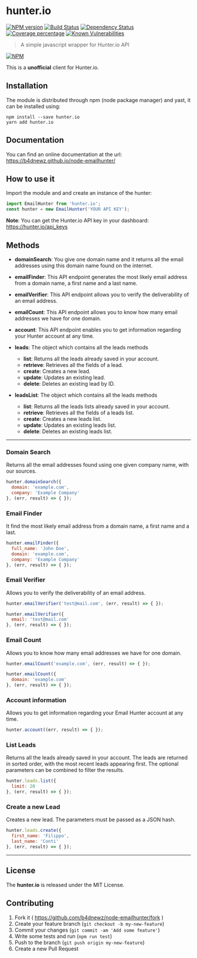 # hunter.io
[![NPM version][npm-image]][npm-url] [![Build Status][travis-image]][travis-url] [![Dependency Status][daviddm-image]][daviddm-url] [![Coverage percentage][coveralls-image]][coveralls-url] [![Known Vulnerabilities][snyk-image]][snyk-url]
> A simple javascript wrapper for Hunter.io API

[![NPM](https://nodei.co/npm/hunter.io.png)](https://npmjs.org/package/hunter.io)

This is a __unofficial__ client for Hunter.io.

## Installation

The module is distributed through npm (node package manager) and yast, it can be
installed using:

```
npm install --save hunter.io
yarn add hunter.io
```

## Documentation
You can find an online documentation at the url: https://b4dnewz.github.io/node-emailhunter/

## How to use it
Import the module and and create an instance of the hunter:
```js
import EmailHunter from 'hunter.io';
const hunter = new EmailHunter('YOUR API KEY');
```

__Note__: You can get the Hunter.io API key in your dashboard: https://hunter.io/api_keys

## Methods
* __domainSearch__: You give one domain name and it returns all the email addresses using this domain name found on the internet.
* __emailFinder__: This API endpoint generates the most likely email address from a domain name, a first name and a last name.
* __emailVerifier__: This API endpoint allows you to verify the deliverability of an email address.
* __emailCount__: This API endpoint allows you to know how many email addresses we have for one domain.
* __account__: This API endpoint enables you to get information regarding your Hunter account at any time.

* __leads__: The object which contains all the leads methods
  * __list__: Returns all the leads already saved in your account.
  * __retrieve__: Retrieves all the fields of a lead.
  * __create__: Creates a new lead.
  * __update__: Updates an existing lead.
  * __delete__: Deletes an existing lead by ID.


* __leadsList__: The object which contains all the leads methods
  * __list__: Returns all the leads lists already saved in your account.
  * __retrieve__: Retrieves all the fields of a leads list.
  * __create__: Creates a new leads list.
  * __update__: Updates an existing leads list.
  * __delete__: Deletes an existing leads list.

---

### Domain Search
Returns all the email addresses found using one given company name, with our sources.
```js
hunter.domainSearch({
  domain: 'example.com',
  company: 'Example Company'
}, (err, result) => { });
```

### Email Finder
It find the most likely email address from a domain name, a first name and a last.
```js
hunter.emailFinder({
  full_name: 'John Doe',
  domain: 'example.com',
  company: 'Example Company'
}, (err, result) => { });
```

### Email Verifier
Allows you to verify the deliverability of an email address.
```js
hunter.emailVerifier('test@mail.com', (err, result) => { });

hunter.emailVerifier({
  email: 'test@mail.com'
}, (err, result) => { });
```

### Email Count
Allows you to know how many email addresses we have for one domain.
```js
hunter.emailCount('example.com', (err, result) => { });

hunter.emailCount({
  domain: 'example.com'
}, (err, result) => { });
```

### Account information
Allows you to get information regarding your Email Hunter account at any time.
```js
hunter.account((err, result) => { });
```

### List Leads
Returns all the leads already saved in your account. The leads are returned in sorted order, with the most recent leads appearing first. The optional parameters can be combined to filter the results.
```js
hunter.leads.list({
  limit: 20
}, (err, result) => { });
```

### Create a new Lead
Creates a new lead. The parameters must be passed as a JSON hash.
```js
hunter.leads.create({
  first_name: 'Filippo',
  last_name: 'Conti'
}, (err, result) => { });
```

---

## License
The __hunter.io__ is released under the MIT License.

## Contributing

1. Fork it ( https://github.com/b4dnewz/node-emailhunter/fork )
2. Create your feature branch (`git checkout -b my-new-feature`)
3. Commit your changes (`git commit -am 'Add some feature'`)
4. Write some tests and run (`npm run test`)
5. Push to the branch (`git push origin my-new-feature`)
6. Create a new Pull Request

[npm-image]: https://badge.fury.io/js/hunter.io.svg
[npm-url]: https://npmjs.org/package/hunter.io
[travis-image]: https://travis-ci.org/b4dnewz/node-emailhunter.svg?branch=master
[travis-url]: https://travis-ci.org/b4dnewz/node-emailhunter
[daviddm-image]: https://david-dm.org/b4dnewz/node-emailhunter.svg?theme=shields.io
[daviddm-url]: https://david-dm.org/b4dnewz/node-emailhunter
[coveralls-image]: https://coveralls.io/repos/b4dnewz/node-emailhunter/badge.svg
[coveralls-url]: https://coveralls.io/r/b4dnewz/node-emailhunter
[snyk-image]: https://snyk.io/test/github/b4dnewz/node-emailhunter/badge.svg
[snyk-url]: https://snyk.io/test/github/b4dnewz/node-emailhunter
